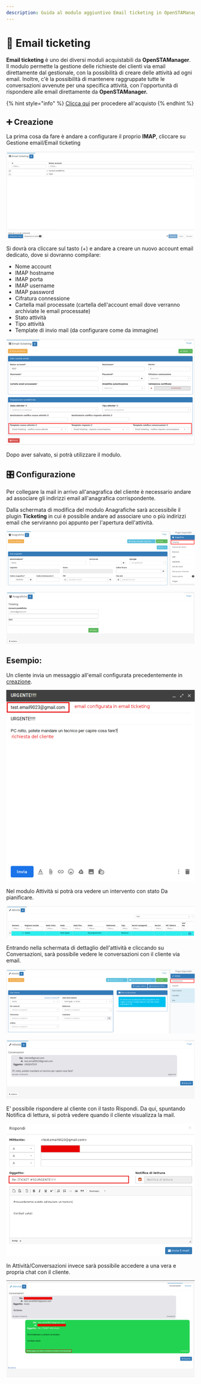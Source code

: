 ```yaml
---
description: Guida al modulo aggiuntivo Email ticketing in OpenSTAManager
---
```


# 📗 Email ticketing

**Email ticketing** è uno dei diversi moduli acquistabili da **OpenSTAManager**. Il modulo permette la gestione delle richieste dei clienti via email direttamente dal gestionale, con la possibilità di creare delle attività ad ogni email. Inoltre, c'è la possibilità di mantenere raggruppate tutte le conversazioni avvenute per una specifica attività, con l'opportunità di rispondere alle email direttamente da **OpenSTAManager.**

{% hint style="info" %}
[Clicca qui](https://www.openstamanager.com/prodotto/email-ticketing/) per procedere all'acquisto
{% endhint %}

## ➕ Creazione

La prima cosa da fare è andare a configurare il proprio **IMAP**, cliccare su Gestione email/Email ticketing

![](<../.gitbook/assets/image (96).png>)

Si dovrà ora cliccare sul tasto (+) e andare a creare un nuovo account email dedicato, dove si dovranno compilare:

* Nome account
* IMAP hostname
* IMAP porta
* IMAP username
* IMAP password
* Cifratura connessione
* Cartella mail processate (cartella dell'account email dove verranno archiviate le email processate)
* Stato attività
* Tipo attività
* Template di invio mail (da configurare come da immagine)

![](<../.gitbook/assets/image (81).png>)

Dopo aver salvato, si potrà utilizzare il modulo.

## 🎛️ Configurazione

Per collegare la mail in arrivo all'anagrafica del cliente è necessario andare ad associare gli indirizzi email all'anagrafica corrispondente.

Dalla schermata di modifica del modulo Anagrafiche sarà accessibile il plugin **Ticketing** in cui è possibile andare ad associare uno o più indirizzi email che serviranno poi appunto per l'apertura dell'attività.

![](<../.gitbook/assets/image (56) (1).png>)

![](<../.gitbook/assets/image (98).png>)

## Esempio:

Un cliente invia un messaggio all'email configurata precedentemente in [creazione](email-ticketing.md#creazione).

![](<../.gitbook/assets/image (67).png>)

Nel modulo Attività si potrà ora vedere un intervento con stato Da pianificare.

![](<../.gitbook/assets/image (41).png>)

Entrando nella schermata di dettaglio dell'attività e cliccando su Conversazioni, sarà possibile vedere le conversazioni con il cliente via email.

![](<../.gitbook/assets/image (28) (1).png>)

![](<../.gitbook/assets/image (83) (1).png>)

E' possibile rispondere al cliente con il tasto Rispondi. Da qui, spuntando Notifica di lettura, si potrà vedere quando il cliente visualizza la mail.

![](<../.gitbook/assets/image (32).png>)

In Attività/Conversazioni invece sarà possibile accedere a una vera e propria chat con il cliente.

![](<../.gitbook/assets/image (51).png>)
